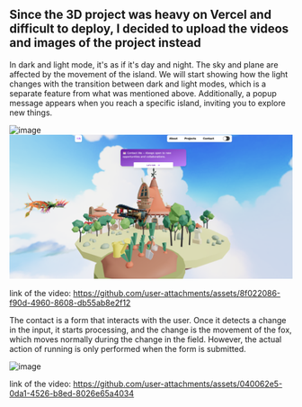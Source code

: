 
## Since the 3D project was heavy on Vercel and difficult to deploy, I decided to upload the videos and images of the project instead

In dark and light mode, it's as if it's day and night. 
The sky and plane are affected by the movement of the island. 
We will start showing how the light changes with the transition between dark and light modes, which is a separate feature from what was mentioned above. Additionally,
a popup message appears when you reach a specific island, inviting you to explore new things.

![image](https://github.com/mennaAltear78/portfolio/blob/main/src/assets/Screenshot%202025-03-18%20164508.png)
![image](https://github.com/mennaAltear78/portfolio/blob/main/src/assets/Screenshot%202025-03-18%20154859.png)

link of the video: https://github.com/user-attachments/assets/8f022086-f90d-4960-8608-db55ab8e2f12

The contact is a form that interacts with the user.
Once it detects a change in the input, it starts processing, and the change is the movement of the fox,
which moves normally during the change in the field. However, the actual action of running is only performed when the form is submitted.

![image](https://github.com/mennaAltear78/portfolio/blob/main/src/assets/Screenshot%202025-03-18%20154731.png)

link of the video: https://github.com/user-attachments/assets/040062e5-0da1-4526-b8ed-8026e65a4034




